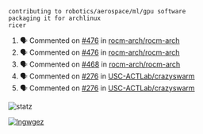 ```
contributing to robotics/aerospace/ml/gpu software
packaging it for archlinux
ricer
```

<!--START_SECTION:activity-->
1. 🗣 Commented on [#476](https://github.com/rocm-arch/rocm-arch/issues/476) in [rocm-arch/rocm-arch](https://github.com/rocm-arch/rocm-arch)
2. 🗣 Commented on [#476](https://github.com/rocm-arch/rocm-arch/issues/476) in [rocm-arch/rocm-arch](https://github.com/rocm-arch/rocm-arch)
3. 🗣 Commented on [#468](https://github.com/rocm-arch/rocm-arch/issues/468) in [rocm-arch/rocm-arch](https://github.com/rocm-arch/rocm-arch)
4. 🗣 Commented on [#276](https://github.com/USC-ACTLab/crazyswarm/issues/276) in [USC-ACTLab/crazyswarm](https://github.com/USC-ACTLab/crazyswarm)
5. 🗣 Commented on [#276](https://github.com/USC-ACTLab/crazyswarm/issues/276) in [USC-ACTLab/crazyswarm](https://github.com/USC-ACTLab/crazyswarm)
<!--END_SECTION:activity-->


![statz](https://github-readme-stats.vercel.app/api?username=acxz&include_all_commits=true&show_icons=true)

[![lngwgez](https://github-readme-stats.vercel.app/api/top-langs/?username=acxz&layout=compact)](https://github.com/acxz/github-readme-stats)


<!--
**acxz/acxz** is a ✨ _special_ ✨ repository because its `README.md` (this file) appears on your GitHub profile.

Here are some ideas to get you started:

- 🔭 I’m currently working on ...
- 🌱 I’m currently learning ...
- 👯 I’m looking to collaborate on ...
- 🤔 I’m looking for help with ...
- 💬 Ask me about ...
- 📫 How to reach me: ...
- 😄 Pronouns: ...
- ⚡ Fun fact: ...
-->
